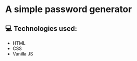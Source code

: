 # A simple password generator

## :computer: Technologies used:
<ul>
  <li>HTML</li>
  <li>CSS</li>
  <li>Vanilla JS</li>
</ul>

